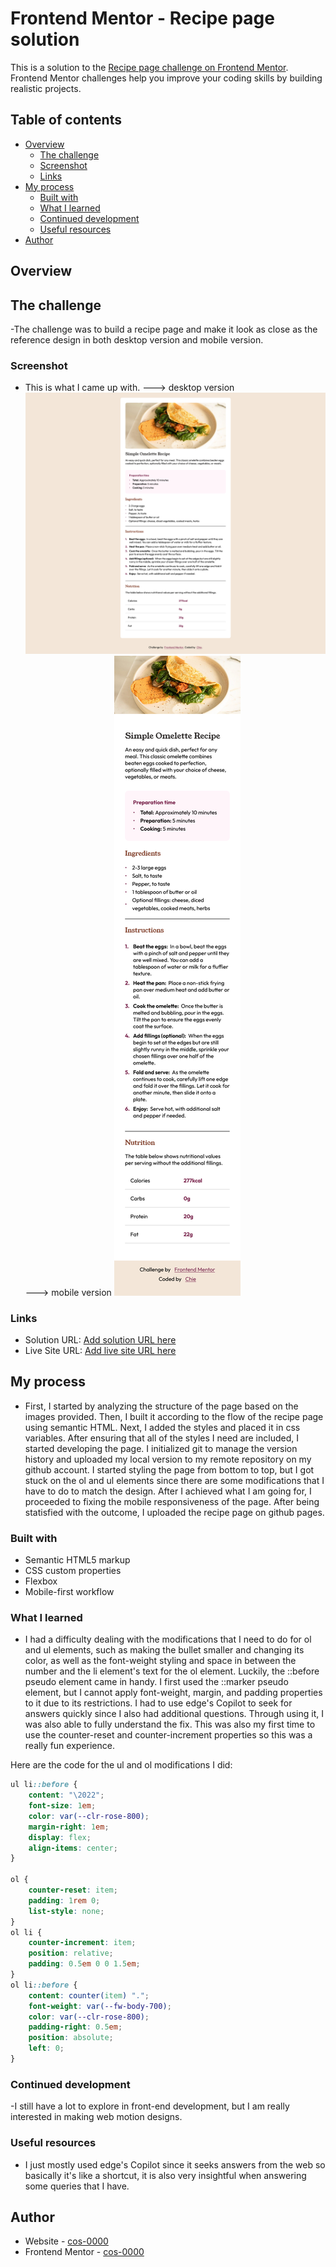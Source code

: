 # Frontend Mentor - Recipe page solution

This is a solution to the [Recipe page challenge on Frontend Mentor](https://www.frontendmentor.io/challenges/recipe-page-KiTsR8QQKm). Frontend Mentor challenges help you improve your coding skills by building realistic projects. 

## Table of contents
- [Overview](#overview)
  - [The challenge](#the-challenge)
  - [Screenshot](#screenshot)
  - [Links](#links)
- [My process](#my-process)
  - [Built with](#built-with)
  - [What I learned](#what-i-learned)
  - [Continued development](#continued-development)
  - [Useful resources](#useful-resources)
- [Author](#author)



## Overview
## The challenge
-The challenge was to build a recipe page and make it look as close as the reference design in both desktop version and mobile version.

### Screenshot
- This is what I came up with.
---> desktop version ![](./solution/recipe-page-full.png)
---> mobile version ![](./solution/recipe-page-mobile.png)

### Links
- Solution URL: [Add solution URL here](https://your-solution-url.com)
- Live Site URL: [Add live site URL here](https://your-live-site-url.com)

## My process
- First, I started by analyzing the structure of the page based on the images provided. Then, I built it according to the flow of the recipe page using semantic HTML. Next, I added the styles and placed it in css variables. After ensuring that all of the styles I need are included, I started developing the page. I initialized git to manage the version history and uploaded my local version to my remote repository on my github account. I started styling the page from bottom to top, but I got stuck on the ol and ul elements since there are some modifications that I have to do to match the design. After I achieved what I am going for, I proceeded to fixing the mobile responsiveness of the page. After being statisfied with the outcome, I uploaded the recipe page on github pages.

### Built with
- Semantic HTML5 markup
- CSS custom properties
- Flexbox
- Mobile-first workflow

### What I learned
- I had a difficulty dealing with the modifications that I need to do for ol and ul elements, such as making the bullet smaller and changing its color, as well as the font-weight styling and space in between the number and the li element's text for the ol element. Luckily, the ::before pseudo element came in handy. I first used the ::marker pseudo element, but I cannot apply font-weight, margin, and padding properties to it due to its restrictions. I had to use edge's Copilot to seek for answers quickly since I also had additional questions. Through using it, I was also able to fully understand the fix. This was also my first time to use the counter-reset and counter-increment properties so this was a really fun experience.

Here are the code for the ul and ol modifications I did:

```css
ul li::before {
	content: "\2022";
	font-size: 1em;
	color: var(--clr-rose-800);
	margin-right: 1em;
	display: flex;
	align-items: center;
}

ol {
	counter-reset: item;
	padding: 1rem 0;
	list-style: none;
}
ol li {
	counter-increment: item;
	position: relative;
	padding: 0.5em 0 0 1.5em;
}
ol li::before {
	content: counter(item) ".";
	font-weight: var(--fw-body-700);
	color: var(--clr-rose-800);
	padding-right: 0.5em;
	position: absolute;
	left: 0;
}
```

### Continued development
-I still have a lot to explore in front-end development, but I am really interested in making web motion designs.

### Useful resources
- I just mostly used edge's Copilot since it seeks answers from the web so basically it's like a shortcut, it is also very insightful when answering some queries that I have. 


## Author
- Website - [cos-0000](https://github.com/cos-0000)
- Frontend Mentor - [cos-0000](https://www.frontendmentor.io/profile/cos-0000)

